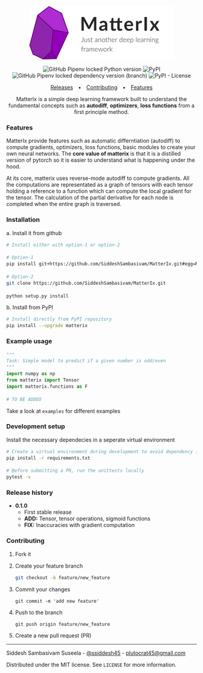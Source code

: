<p align="center">
    <img src="https://raw.githubusercontent.com/SiddeshSambasivam/MatterIx/master/assets/Logo.png?token=AKHFPP5DPO3RQLN3NBTHJGDA4DBL6" />
</p>
<p align="center">
    <img alt="GitHub Pipenv locked Python version" src="https://img.shields.io/github/pipenv/locked/python-version/SiddeshSambasivam/MatterIx">
    <img alt="PyPI" src="https://img.shields.io/pypi/v/Matterix">
    <img alt="GitHub Pipenv locked dependency version (branch)" src="https://img.shields.io/github/pipenv/locked/dependency-version/SiddeshSambasivam/MatterIx/black/master">
    <img alt="PyPI - License" src="https://img.shields.io/pypi/l/Matterix">
</p>

<p align="center">
  <a style="padding: 0 10px;" target="#" href="#releases">Releases</a> • 
  <a style="padding: 0 10px;" href="#contributing">Contributing</a> • 
  <a style="padding: 0 10px;" href="#features">Features</a>
</p>

<p align="center">
MatterIx is a simple deep learning framework built to understand the fundamental concepts such as <b>autodiff</b>, <b>optimizers</b>, <b>loss functions</b> from a first principle method.
</p>

<h3 style="font-weight:bold">Features</h3>
MatterIx provide features such as automatic differntiation (autodiff) to compute gradients, optimizers, loss functions, basic modules to create your own neural networks. The <b>core value of matterix</b> is that it is a distilled version of pytorch so it is easier to understand what is happening under the hood.

At its core, matterix uses reverse-mode autodiff to compute gradients. All the computations are representated as a graph of tensors with each tensor holding a reference to a function which can compute the local gradient for the tensor. The calculation of the partial derivative for each node is completed when the entire graph is traversed.

<h3 style="font-weight:bold">Installation</h3>
a. Install it from github

```bash
# Install either with option-1 or option-2

# Option-1
pip install git+https://github.com/SiddeshSambasivam/MatterIx.git#egg=MatterIx

# Option-2
git clone https://github.com/SiddeshSambasivam/MatterIx.git

python setup.py install

```

b. Install from PyPI

```bash
# Install directly from PyPI repository
pip install --upgrade matterix
```

<h3 style="font-weight:bold">Example usage</h3>

```python
"""
Task: Simple model to predict if a given number is odd/even
"""
import numpy as np
from matterix import Tensor
import matterix.functions as F

# TO BE ADDED
```

Take a look at `examples` for different examples

<h3 style="font-weight:bold">Development setup</h3>

Install the necessary dependecies in a seperate virtual environment

```bash
# Create a virtual environment during development to avoid dependency issues
pip install -r requirements.txt

# Before submitting a PR, run the unittests locally
pytest -v
```

<h3 style="font-weight:bold" id="releases">Release history</h3>

-   **0.1.0**
    -   First stable release
    -   **ADD:** Tensor, tensor operations, sigmoid functions
    -   **FIX:** Inaccuracies with gradient computation

<h3 style="font-weight:bold" id="contributing">Contributing</h3>

1. Fork it

2. Create your feature branch

    ```bash
    git checkout -b feature/new_feature
    ```

3. Commit your changes

    ```
    git commit -m 'add new feature'
    ```

4. Push to the branch

    ```
    git push origin feature/new_feature
    ```

5. Create a new pull request (PR)

---

Siddesh Sambasivam Suseela - [@ssiddesh45](https://twitter.com/ssiddesh45) - plutocrat45@gmail.com

Distributed under the MIT license. See `LICENSE` for more information.
